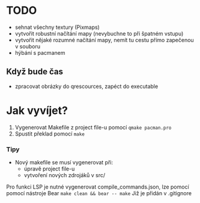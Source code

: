 # TODO
- sehnat všechny textury (Pixmaps)
- vytvořit robustní načítání mapy (nevybuchne to při špatném vstupu)
- vytvořit nějaké rozumné načítání mapy, nemít tu cestu přímo zapečenou v souboru
- hýbání s pacmanem

## Když bude čas
- zpracovat obrázky do qrescources, zapéct do executable

# Jak vyvíjet?
1. Vygenerovat Makefile z project file-u pomocí `qmake pacman.pro`
2. Spustit překlad pomocí `make`

### Tipy
- Nový makefile se musí vygenerovat při:
  - úpravě project file-u
  - vytvoření nových zdrojáků v src/

Pro funkci LSP je nutné vygenerovat compile_commands.json, lze pomocí pomocí nástroje Bear `make clean && bear -- make` Již je přidán v .gitignore
